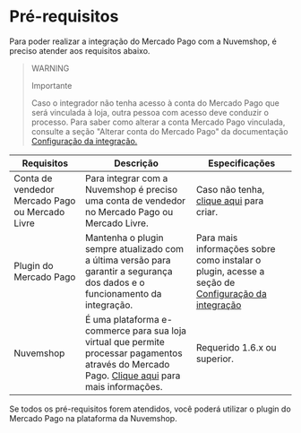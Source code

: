 # Pré-requisitos

Para poder realizar a integração do Mercado Pago com a Nuvemshop, é preciso atender aos requisitos abaixo.

> WARNING
>
> Importante
>
> Caso o integrador não tenha acesso à conta do Mercado Pago que será vinculada à loja, outra pessoa com acesso deve conduzir o processo. Para saber como alterar a conta Mercado Pago vinculada, consulte a seção "Alterar conta do Mercado Pago" da documentação [Configuração da integração.](/developers/pt/docs/nuvemshop/integration)

| Requisitos | Descrição | Especificações |
|---|---|---|
| Conta de vendedor Mercado Pago ou Mercado Livre | Para integrar com a Nuvemshop é preciso uma conta de vendedor no Mercado Pago ou Mercado Livre. | Caso não tenha, [clique aqui](https://www.mercadopago[FAKER][URL][DOMAIN]/hub/registration/landing) para criar. |
| Plugin do Mercado Pago | Mantenha o plugin sempre atualizado com a última versão para garantir a segurança dos dados e o funcionamento da integração. | Para mais informações sobre como instalar o plugin, acesse a seção de [Configuração da integração](/developers/pt/docs/nuvemshop/integration) |
| Nuvemshop | É uma plataforma e-commerce para sua loja virtual que permite processar pagamentos através do Mercado Pago. [Clique aqui](https://www.nuvemshop.com.br/) para mais informações. | Requerido 1.6.x ou superior. |

Se todos os pré-requisitos forem atendidos, você poderá utilizar o plugin do Mercado Pago na plataforma da Nuvemshop.